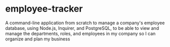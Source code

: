 # employee-tracker
A command-line application from scratch to manage a company's employee database, using Node.js, Inquirer, and PostgreSQL, to be able to view and manage the departments, roles, and employees in my company so I can organize and plan my business
